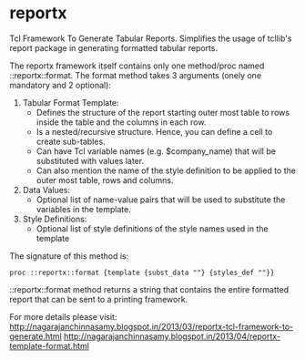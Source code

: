 reportx
=======

Tcl Framework To Generate Tabular Reports. Simplifies the usage of tcllib's report package in generating formatted tabular reports.

The reportx framework itself contains only one method/proc named ::reportx::format. The format method takes 3 arguments (onely one mandatory and 2 optional):

1. Tabular Format Template:
    - Defines the structure of the report starting outer most table to rows inside the table and the columns in each row.
    - Is a nested/recursive structure. Hence, you can define a cell to create sub-tables.
    - Can have Tcl variable names (e.g. $company_name) that will be substituted with values later.
    - Can also mention the name of the style definition to be applied to the outer most table, rows and columns.
2. Data Values:
    - Optional list of name-value pairs that will be used to substitute the variables in the template.
3. Style Definitions:
    - Optional list of style definitions of the style names used in the template

The signature of this method is:

    proc ::reportx::format {template {subst_data ""} {styles_def ""}}

::reportx::format method returns a string that contains the entire formatted report that can be sent to a printing framework.

For more details please visit:
    http://nagarajanchinnasamy.blogspot.in/2013/03/reportx-tcl-framework-to-generate.html
    http://nagarajanchinnasamy.blogspot.in/2013/04/reportx-template-format.html
